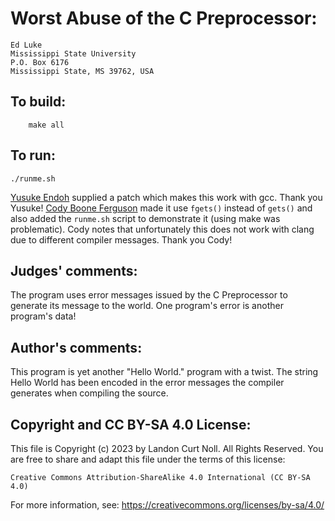 # Worst Abuse of the C Preprocessor:

	Ed Luke
	Mississippi State University
	P.O. Box 6176
	Mississippi State, MS 39762, USA

## To build:

        make all

## To run:

	./runme.sh


[Yusuke Endoh](/winners.html#Yusuke_Endoh) supplied a patch which makes this
work with gcc. Thank you Yusuke! [Cody Boone
Ferguson](/winners.html#Cody_Boone_Ferguson) made it use `fgets()` instead of
`gets()` and also added the `runme.sh` script to demonstrate it (using make was
problematic). Cody notes that unfortunately this does not work with clang due to
different compiler messages. Thank you Cody!

## Judges' comments:

The program uses error messages issued by the C Preprocessor to
generate its message to the world.  One program's error is another 
program's data!

## Author's comments:

This program is yet another "Hello World." program with a twist.  The
string Hello World has been encoded in the error messages the compiler
generates when compiling the source.

## Copyright and CC BY-SA 4.0 License:

This file is Copyright (c) 2023 by Landon Curt Noll.  All Rights Reserved.
You are free to share and adapt this file under the terms of this license:

    Creative Commons Attribution-ShareAlike 4.0 International (CC BY-SA 4.0)

For more information, see: https://creativecommons.org/licenses/by-sa/4.0/
